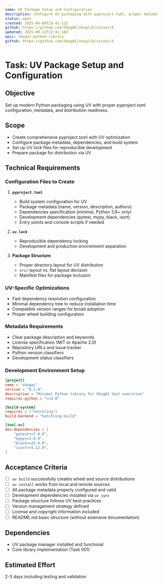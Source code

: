 ```yaml
---
name: UV Package Setup and Configuration
description: Configure UV packaging with pyproject.toml, proper metadata, and modern Python packaging standards
status: open
created: 2025-09-08T19:41:12Z
github: https://github.com/SkogAI/skoglib/issues/4
updated: 2025-09-12T22:41:18Z
epic: skogai-python-library
github: https://github.com/SkogAI/skoglib/issues/4
---
```


# Task: UV Package Setup and Configuration

## Objective

Set up modern Python packaging using UV with proper pyproject.toml configuration, metadata, and distribution readiness.

## Scope

- Create comprehensive pyproject.toml with UV optimization
- Configure package metadata, dependencies, and build system
- Set up UV lock files for reproducible development
- Prepare package for distribution via UV

## Technical Requirements

### Configuration Files to Create

1. **`pyproject.toml`**
   - Build system configuration for UV
   - Package metadata (name, version, description, authors)
   - Dependencies specification (minimal, Python 3.8+ only)
   - Development dependencies (pytest, mypy, black, isort)
   - Entry points and console scripts if needed

2. **`uv.lock`**
   - Reproducible dependency locking
   - Development and production environment separation

3. **Package Structure**
   - Proper directory layout for UV distribution
   - `src/` layout vs. flat layout decision
   - Manifest files for package inclusion

### UV-Specific Optimizations

- Fast dependency resolution configuration
- Minimal dependency tree to reduce installation time
- Compatible version ranges for broad adoption
- Proper wheel building configuration

### Metadata Requirements

- Clear package description and keywords
- License specification (MIT or Apache 2.0)
- Repository URLs and issue tracker
- Python version classifiers
- Development status classifiers

### Development Environment Setup

```toml
[project]
name = "skogai"
version = "0.1.0"
description = "Minimal Python library for SkogAI tool execution"
requires-python = ">=3.8"

[build-system]
requires = ["hatchling"]
build-backend = "hatchling.build"

[tool.uv]
dev-dependencies = [
    "pytest>=7.0.0",
    "mypy>=1.0.0",
    "black>=23.0.0",
    "isort>=5.12.0",
]
```

## Acceptance Criteria

- [ ] `uv build` successfully creates wheel and source distributions
- [ ] `uv install` works from local and remote sources
- [ ] All package metadata properly configured and valid
- [ ] Development dependencies installed via `uv sync`
- [ ] Package structure follows UV best practices
- [ ] Version management strategy defined
- [ ] License and copyright information included
- [ ] README.md basic structure (without extensive documentation)

## Dependencies

- UV package manager installed and functional
- Core library implementation (Task 001)

## Estimated Effort

2-3 days including testing and validation

